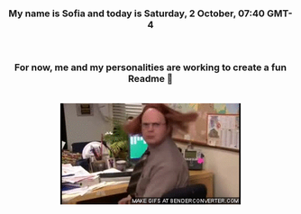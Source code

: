 


<div align="center">
<h3 >My name is Sofia and today is Saturday, 2 October, 07:40 GMT-4</h3><br>
<h3 >For now, me and my personalities are working to create a fun Readme 👋
</h3><br>
<img src='img/dwight.gif' alt='working...'/>
</div>
